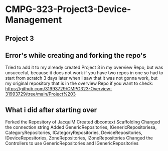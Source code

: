 # CMPG-323-Project3-Device-Management
## Project 3

## Error's while creating and forking the repo's
Tried to add it to my already created Project 3 in my overview Repo, but was unsucceful, because it does not work if you have two repos in one so had to start from scratch 3 days later
when I saw that it was not gonna work, but my original repository that is in the overview Repo if you want to check:
https://github.com/31993729/CMPG323-Overview-31993729/tree/main/Project%203

## What i did after starting over 
Forked the Repository of JacquiM
Created dbcontext Scaffolding
Changed the connection string
Added GenericRepositories, IGenericRepositoriesa, CategoryRepositories, ICategoryRepositories, DeviceRepositories, IDeviceRepositories, ZoneRepositories, IZoneRepositories
Changed the Controllers to use GenericRepositories and IGenericRepositories
 
